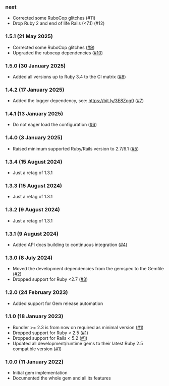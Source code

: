 ### next

* Corrected some RuboCop glitches (#11)
* Drop Ruby 2 and end of life Rails (<7.1) (#12)

### 1.5.1 (21 May 2025)

* Corrected some RuboCop glitches ([#9](https://github.com/hausgold/countless/pull/9))
* Upgraded the rubocop dependencies ([#10](https://github.com/hausgold/countless/pull/10))

### 1.5.0 (30 January 2025)

* Added all versions up to Ruby 3.4 to the CI matrix ([#8](https://github.com/hausgold/countless/pull/8))

### 1.4.2 (17 January 2025)

* Added the logger dependency, see: https://bit.ly/3E8Zqg0 ([#7](https://github.com/hausgold/countless/pull/7))

### 1.4.1 (13 January 2025)

* Do not eager load the configuration ([#6](https://github.com/hausgold/countless/pull/6))

### 1.4.0 (3 January 2025)

* Raised minimum supported Ruby/Rails version to 2.7/6.1 ([#5](https://github.com/hausgold/countless/pull/5))

### 1.3.4 (15 August 2024)

* Just a retag of 1.3.1

### 1.3.3 (15 August 2024)

* Just a retag of 1.3.1

### 1.3.2 (9 August 2024)

* Just a retag of 1.3.1

### 1.3.1 (9 August 2024)

* Added API docs building to continuous integration ([#4](https://github.com/hausgold/countless/pull/4))

### 1.3.0 (8 July 2024)

* Moved the development dependencies from the gemspec to the Gemfile ([#2](https://github.com/hausgold/countless/pull/2))
* Dropped support for Ruby <2.7 ([#3](https://github.com/hausgold/countless/pull/3))

### 1.2.0 (24 February 2023)

* Added support for Gem release automation

### 1.1.0 (18 January 2023)

* Bundler >= 2.3 is from now on required as minimal version ([#1](https://github.com/hausgold/countless/pull/1))
* Dropped support for Ruby < 2.5 ([#1](https://github.com/hausgold/countless/pull/1))
* Dropped support for Rails < 5.2 ([#1](https://github.com/hausgold/countless/pull/1))
* Updated all development/runtime gems to their latest
  Ruby 2.5 compatible version ([#1](https://github.com/hausgold/countless/pull/1))

### 1.0.0 (11 January 2022)

* Initial gem implementation
* Documented the whole gem and all its features
